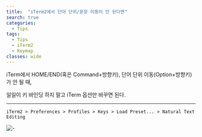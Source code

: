 ```yaml
---
title:  "iTerm2에서 단어 단위/문장 이동이 안 된다면"
search: true
categories: 
  - Tips
tags:
  - Tips
  - iTerm2
  - Keymap
classes: wide
---
```


iTerm에서 HOME/END(혹은 Command+방향키), 단어 단위 이동(Option+방향키) 가 안 될 때, 

일일이 키 바인딩 하지 말고 iTerm 옵션만 바꾸면 된다.

---

`iTerm2 > Preferences > Profiles > Keys > Load Preset... > Natural Text Editing`

![-](_posts/iterm_natural_text_editing.png)